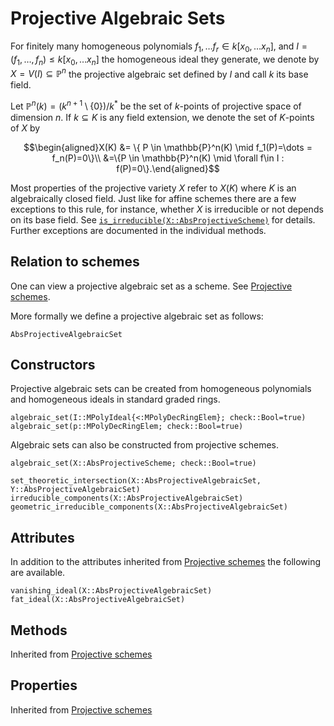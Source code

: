 # Projective Algebraic Sets
For finitely many homogeneous polynomials $f_1,\dots f_r \in k[x_0,\dots x_n]$,
and $I=(f_1,\dots , f_n) \leq k[x_0,\dots x_n]$ the homogeneous ideal they generate, we denote by $X = V(I) \subseteq \mathbb{P}^n$ the
projective algebraic set defined by $I$ and call $k$ its base field.

Let $\mathbb{P}^n(k)=(k^{n+1}\setminus\{0\})/k^*$ be the set of $k$-points of projective space of dimension $n$.
If $k \subseteq K$ is any field extension, we denote the set of $K$-points of $X$ by

$$\begin{aligned}X(K) &= \{ P \in \mathbb{P}^n(K) \mid f_1(P)=\dots = f_n(P)=0\}\\
&=\{P \in \mathbb{P}^n(K) \mid \forall f\in I : f(P)=0\}.\end{aligned}$$

Most properties of the projective variety $X$ refer to $X(K)$ where $K$ is an
algebraically closed field.
Just like for affine schemes there are a few exceptions to this rule,
for instance, whether $X$ is irreducible or not depends on its base field.
See [`is_irreducible(X::AbsProjectiveScheme)`](@ref) for details.
Further exceptions are documented in the individual methods.

## Relation to schemes

One can view a projective algebraic set as a scheme.
See [Projective schemes](@ref).

More formally we define a projective algebraic set as follows:
```@docs
AbsProjectiveAlgebraicSet
```

## Constructors
Projective algebraic sets can be created from homogeneous polynomials and
homogeneous ideals in standard graded rings.
```@docs
algebraic_set(I::MPolyIdeal{<:MPolyDecRingElem}; check::Bool=true)
algebraic_set(p::MPolyDecRingElem; check::Bool=true)
```
Algebraic sets can also be constructed from projective schemes.
```@docs
algebraic_set(X::AbsProjectiveScheme; check::Bool=true)
```

```@docs
set_theoretic_intersection(X::AbsProjectiveAlgebraicSet, Y::AbsProjectiveAlgebraicSet)
irreducible_components(X::AbsProjectiveAlgebraicSet)
geometric_irreducible_components(X::AbsProjectiveAlgebraicSet)
```

## Attributes
In addition to the attributes inherited from [Projective schemes](@ref)
the following are available.
```@docs
vanishing_ideal(X::AbsProjectiveAlgebraicSet)
fat_ideal(X::AbsProjectiveAlgebraicSet)
```

## Methods
Inherited from [Projective schemes](@ref)
## Properties
Inherited from [Projective schemes](@ref)
